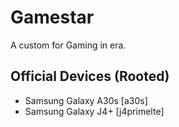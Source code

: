 # Gamestar

A custom for Gaming in era.

## Official Devices (Rooted)

- Samsung Galaxy A30s [a30s]
- Samsung Galaxy J4+ [j4primelte]
